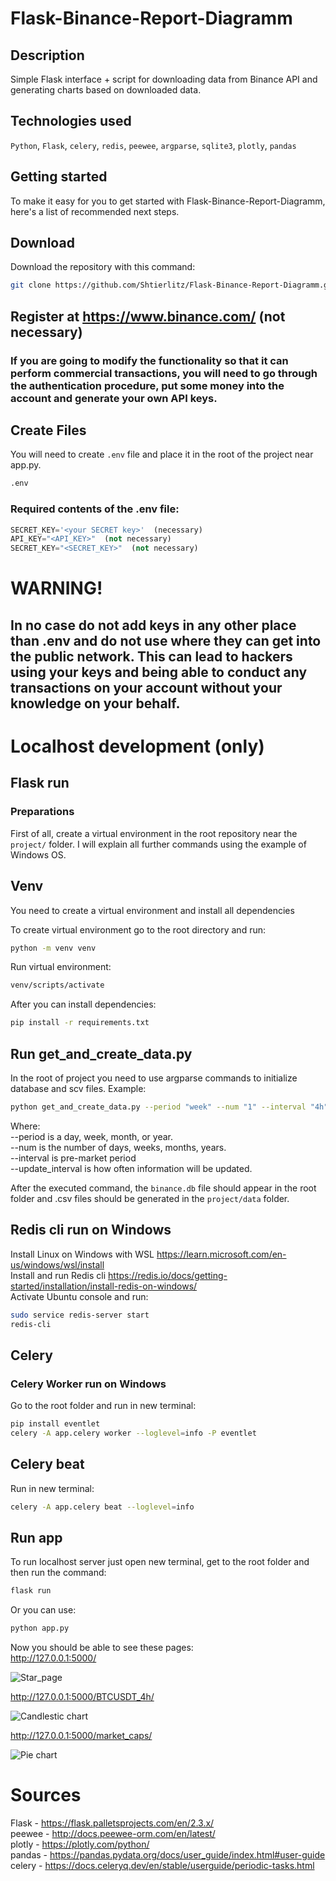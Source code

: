 # Flask-Binance-Report-Diagramm

## Description
Simple Flask interface + script for downloading 
data from Binance API and generating charts based on downloaded data.

## Technologies used
`Python`, `Flask`, `celery`, `redis`, `peewee`, `argparse`, `sqlite3`, `plotly`, `pandas`

## Getting started

To make it easy for you to get started with Flask-Binance-Report-Diagramm, 
here's a list of recommended next steps.

## Download
Download the repository with this command: 
```bash
git clone https://github.com/Shtierlitz/Flask-Binance-Report-Diagramm.git
```

## Register at https://www.binance.com/ (not necessary)
### If you are going to modify the functionality so that it can perform commercial transactions, you will need to go through the authentication procedure, put some money into the account and generate your own API keys.

## Create Files 
You will need to create `.env` file and place it in the root of the project near app.py.
```bash
.env
```

### Required contents of the .env file:
```python
SECRET_KEY='<your SECRET key>'  (necessary)
API_KEY="<API_KEY>"  (not necessary)
SECRET_KEY="<SECRET_KEY>"  (not necessary)
```
# WARNING!
## In no case do not add keys in any other place than .env and do not use where they can get into the public network. This can lead to hackers using your keys and being able to conduct any transactions on your account without your knowledge on your behalf.

# Localhost development (only)

## Flask run
### Preparations
First of all, create a virtual environment in the root repository near the `project/` folder.
I will explain all further commands using the example of Windows OS.
## Venv
You need to create a virtual environment and install all dependencies  

To create virtual environment go to the root directory and run:
```bash
python -m venv venv
```
Run virtual environment:
```bash
venv/scripts/activate
```

After you can install dependencies:
```bash
pip install -r requirements.txt
```

## Run get_and_create_data.py
In the root of project you need to use argparse commands to initialize database and scv files.
Example:
```bash
python get_and_create_data.py --period "week" --num "1" --interval "4h" --update_interval "1h"
```
Where:  
--period is a day, week, month, or year.  
--num is the number of days, weeks, months, years.  
--interval is pre-market period  
--update_interval is how often information will be updated.  

After the executed command, the `binance.db` file should appear in the root folder 
and .csv files should be generated in the `project/data` folder.

## Redis cli run on Windows
Install Linux on Windows with WSL https://learn.microsoft.com/en-us/windows/wsl/install  
Install and run Redis cli https://redis.io/docs/getting-started/installation/install-redis-on-windows/  
Activate Ubuntu console and run:
```bash 
sudo service redis-server start  
redis-cli
```
## Celery  
### Celery Worker run on Windows
Go to the root folder and run in new terminal:
```bash
pip install eventlet  
celery -A app.celery worker --loglevel=info -P eventlet
```

## Celery beat
Run in new terminal:
```bash
celery -A app.celery beat --loglevel=info
```

## Run app
To run localhost server just open new terminal, get to the root folder and then run the command:
```bash
flask run
```
Or you can use:
```bash
python app.py
```

Now you should be able to see these pages:  
http://127.0.0.1:5000/

![Star_page](readme_images/star_page.png)

http://127.0.0.1:5000/BTCUSDT_4h/

![Candlestic chart](readme_images/candlestic.png)

http://127.0.0.1:5000/market_caps/

![Pie chart](readme_images/pie_chart.png)


# Sources

Flask - https://flask.palletsprojects.com/en/2.3.x/  
peewee - http://docs.peewee-orm.com/en/latest/  
plotly - https://plotly.com/python/  
pandas - https://pandas.pydata.org/docs/user_guide/index.html#user-guide  
celery - https://docs.celeryq.dev/en/stable/userguide/periodic-tasks.html  






